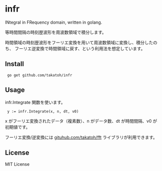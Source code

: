 # infr
INtegral in FRequency domain, written in golang.

等時間間隔の時刻歴波形を周波数領域で積分します。

時間領域の時刻歴波形をフーリエ変換を用いて周波数領域に変換し、積分したのち、
フーリエ逆変換で時間領域に戻す、という利用法を想定しています。

## Install
``` go get github.com/takatoh/infr```

## Usage
infr.Integrate 関数を使います。

``` y := infr.Integrate(x, n, dt, v0)```

x がフーリエ変換されたデータ（複素数）、n がデータ数、dt が時間間隔、v0 が初期値です。

フーリエ変換/逆変換には [gituhub.com/takatoh/fft](https://github.com/takatoh/fft)
ライブラリが利用できます。

## License
MIT License
